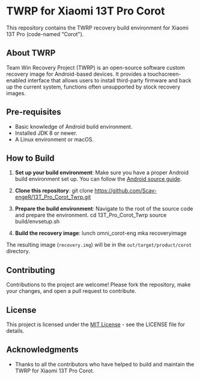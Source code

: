 # TWRP for Xiaomi 13T Pro Corot

This repository contains the TWRP recovery build environment for Xiaomi 13T Pro (code-named "Corot").

## About TWRP

Team Win Recovery Project (TWRP) is an open-source software custom recovery image for Android-based devices. It provides a touchscreen-enabled interface that allows users to install third-party firmware and back up the current system, functions often unsupported by stock recovery images.

## Pre-requisites

- Basic knowledge of Android build environment.
- Installed JDK 8 or newer.
- A Linux environment or macOS.

## How to Build

1. **Set up your build environment**: 
   Make sure you have a proper Android build environment set up. You can follow the [Android source guide](https://source.android.com/setup/build/initializing).

2. **Clone this repository**:
git clone https://github.com/Scav-engeR/13T_Pro_Corot_Twrp.git


3. **Prepare the build environment**:
Navigate to the root of the source code and prepare the environment.
cd 13T_Pro_Corot_Twrp
source build/envsetup.sh


4. **Build the recovery image**:
lunch omni_corot-eng
mka recoveryimage


The resulting image (`recovery.img`) will be in the `out/target/product/corot` directory.

## Contributing

Contributions to the project are welcome! Please fork the repository, make your changes, and open a pull request to contribute.

## License

This project is licensed under the [MIT License](LICENSE) - see the LICENSE file for details.

## Acknowledgments

- Thanks to all the contributors who have helped to build and maintain the TWRP for Xiaomi 13T Pro Corot.
